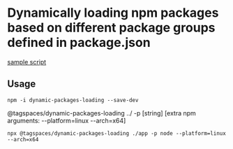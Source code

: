 # Dynamically loading npm packages based on different package groups defined in package.json

[sample script](sample/package.json)

## Usage

`npm -i dynamic-packages-loading --save-dev`

@tagspaces/dynamic-packages-loading ../ -p [string] [extra npm arguments: --platform=linux --arch=x64]

`npx @tagspaces/dynamic-packages-loading ./app -p node --platform=linux --arch=x64`
